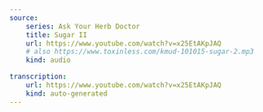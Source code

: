 ```yaml
---
source:
    series: Ask Your Herb Doctor
    title: Sugar II
    url: https://www.youtube.com/watch?v=x25EtAKpJAQ
    # also https://www.toxinless.com/kmud-101015-sugar-2.mp3
    kind: audio

transcription:
    url: https://www.youtube.com/watch?v=x25EtAKpJAQ
    kind: auto-generated
---
```

